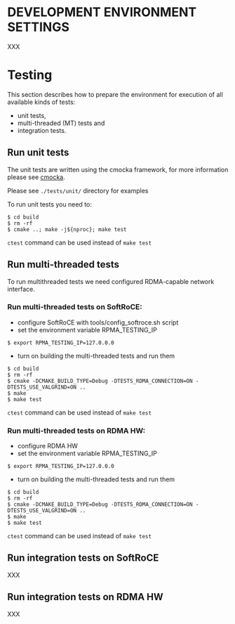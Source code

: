 # DEVELOPMENT ENVIRONMENT SETTINGS

XXX

# Testing

This section describes how to prepare the environment for execution of all available kinds of tests:
- unit tests,
- multi-threaded (MT) tests and
- integration tests.

## Run unit tests

The unit tests are written using the cmocka framework, for more information please see [cmocka](https://cmocka.org/).

Please see ``./tests/unit/`` directory for examples

To run unit tests you need to:

```shell
$ cd build
$ rm -rf
$ cmake ..; make -j${nproc}; make test
```
``ctest`` command can be used instead of ``make test``

## Run multi-threaded tests

To run multithreaded tests we need configured RDMA-capable network interface.

### Run multi-threaded tests on SoftRoCE:
- configure SoftRoCE with tools/config_softroce.sh script
- set the environment variable RPMA_TESTING_IP
```shell
$ export RPMA_TESTING_IP=127.0.0.0
```
- turn on building the multi-threaded tests and run them
```shell
$ cd build
$ rm -rf
$ cmake -DCMAKE_BUILD_TYPE=Debug -DTESTS_RDMA_CONNECTION=ON -DTESTS_USE_VALGRIND=ON ..
$ make
$ make test
```
``ctest`` command can be used instead of ``make test``

### Run multi-threaded tests on RDMA HW:
- configure RDMA HW
- set the environment variable RPMA_TESTING_IP
```shell
$ export RPMA_TESTING_IP=127.0.0.0
```
- turn on building the multi-threaded tests and run them
```shell
$ cd build
$ rm -rf
$ cmake -DCMAKE_BUILD_TYPE=Debug -DTESTS_RDMA_CONNECTION=ON -DTESTS_USE_VALGRIND=ON ..
$ make
$ make test
```
``ctest`` command can be used instead of ``make test``

## Run integration tests on SoftRoCE

XXX

## Run integration tests on RDMA HW

XXX
